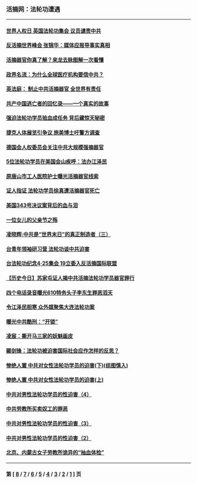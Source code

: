 ### 活摘网：法轮功遭遇
---
#### [世界人权日 英国法轮功集会 议员谴责中共](../../pages/nf5881/n13431763.md?03040430) 
#### [反活摘世界峰会 张锦华：媒体应报导事实真相](../../pages/nf5881/n13278502.md?03040430) 
#### [活摘器官你真了解？来龙去脉图解一次看懂](../../pages/nf5881/n13013820.md?03040430) 
#### [政界名流：为什么全球医疗机构要信中共？](../../pages/nf5881/n11945479.md?03040430) 
#### [英法庭： 制止中共活摘器官 全世界有责任](../../pages/nf5881/n11330691.md?03040430) 
#### [共产中国逃亡者的回忆录——一个真实的故事](../../pages/nf5881/n10918649.md?03040430) 
#### [强迫法轮功学员验血成任务 背后藏惊天秘密](../../pages/nf5881/n4252384.md?03040430) 
#### [捷克人体展览引争议 旅美博士吁警方调查](../../pages/nf5881/n9429187.md?03040430) 
#### [德国会人权委员会关注中共大规模强摘器官](../../pages/nf5881/n8418950.md?03040430) 
#### [5位法轮功学员在美国会山疾呼：法办江泽民](../../pages/nf5881/n8101519.md?03040430) 
#### [原唐山市工人医院护士曝光活摘器官线索](../../pages/nf5881/n8076384.md?03040430) 
#### [证人指证 法轮功学员徐真遭活摘器官死亡](../../pages/nf5881/n8042467.md?03040430) 
#### [美国343号决议案背后的血与泪](../../pages/nf5881/n8020684.md?03040430) 
#### [一位女儿的父亲节之殇](../../pages/nf5881/n8014122.md?03040430) 
#### [凌晓辉:中共是“世界末日”的真正制造者（三）](../../pages/nf5881/n4210333.md?03040430) 
#### [台青年领袖研习营 法轮功谈中共迫害](../../pages/nf5881/n4141857.md?03040430) 
#### [台法轮功纪念4‧25集会 19立委入反活摘国际联盟](../../pages/nf5881/n4141821.md?03040430) 
#### [【历史今日】苏家屯证人揭中共活摘法轮功学员器官罪行](../../pages/nf5881/n4135912.md?03040430) 
#### [四个电话录音曝光610特务头子李东生罪恶滔天](../../pages/nf5881/n4040060.md?03040430) 
#### [令江泽民胆寒 众外媒聚焦大连法轮功案](../../pages/nf5881/n3932671.md?03040430) 
#### [曝光中共酷刑：“开锁”](../../pages/nf5881/n3889373.md?03040430) 
#### [凌宸：撕开马三家的妖魅画皮](../../pages/nf5881/n3849369.md?03040430) 
#### [郦剑锋：法轮功被迫害国际社会应作怎样的反思？](../../pages/nf5881/n3824560.md?03040430) 
#### [惨绝人寰 中共对女性法轮功学员的迫害(下)(组图慎入)](../../pages/nf5881/n3816285.md?03040430) 
#### [惨绝人寰 中共对女性法轮功学员的迫害(上)](../../pages/nf5881/n3815374.md?03040430) 
#### [中共对男性法轮功学员的性迫害（4）](../../pages/nf5881/n3769144.md?03040430) 
#### [中共劳教所买卖奴工的罪恶](../../pages/nf5881/n3769378.md?03040430) 
#### [中共对男性法轮功学员的性迫害（3）](../../pages/nf5881/n3768231.md?03040430) 
#### [中共对男性法轮功学员的性迫害（2）](../../pages/nf5881/n3767211.md?03040430) 
#### [北京、内蒙古女子劳教所诡异的“抽血体检”](../../pages/nf5881/n3753158.md?03040430) 

---
#### 第 [ [8](./8.md?03040430) / [7](./7.md?03040430) / [6](./6.md?03040430) / [5](./5.md?03040430) / [4](./4.md?03040430) / [3](./3.md?03040430) / [2](./2.md?03040430) / [1](./1.md?03040430) ] 页
